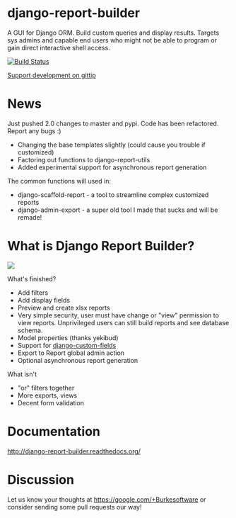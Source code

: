 django-report-builder
=====================

A GUI for Django ORM. Build custom queries and display results. Targets sys admins and capable end users who might 
not be able to program or gain direct interactive shell access.

[![Build Status](https://travis-ci.org/burke-software/django-report-builder.png?branch=master)](https://travis-ci.org/burke-software/django-report-builder)

[Support development on gittip](www.gittip.com/bufke)

# News

Just pushed 2.0 changes to master and pypi. Code has been refactored. Report any bugs :)

- Changing the base templates slightly (could cause you trouble if customized)
- Factoring out functions to django-report-utils
- Added experimental support for asynchronous report generation

The common functions will used in:

- django-scaffold-report - a tool to streamline complex customized reports
- django-admin-export - a super old tool I made that sucks and will be remade!


# What is Django Report Builder?

![](https://raw.github.com/burke-software/django-report-builder/master/screenshots/reportbuilderscreen.png)

What's finished?
- Add filters
- Add display fields
- Preview and create xlsx reports
- Very simple security, user must have change or "view" permission to view 
reports. Unprivileged users can still build reports and see database schema.
- Model properties (thanks yekibud)
- Support for [django-custom-fields](https://github.com/burke-software/django-custom-field)
- Export to Report global admin action
- Optional asynchronous report generation

What isn't
- "or" filters together
- More exports, views
- Decent form validation

# Documentation

http://django-report-builder.readthedocs.org/

# Discussion

Let us know your thoughts at https://google.com/+Burkesoftware or consider sending some pull requests our way!
